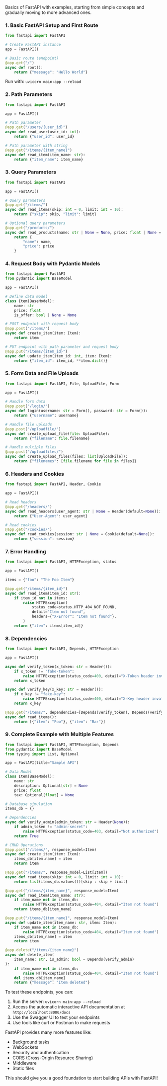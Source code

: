 Basics of FastAPI with examples, starting from simple concepts and gradually moving to more advanced ones.

### 1. Basic FastAPI Setup and First Route

```python
from fastapi import FastAPI

# Create FastAPI instance
app = FastAPI()

# Basic route (endpoint)
@app.get("/")
async def root():
    return {"message": "Hello World"}
```

Run with: `uvicorn main:app --reload`

### 2. Path Parameters

```python
from fastapi import FastAPI

app = FastAPI()

# Path parameter
@app.get("/users/{user_id}")
async def read_user(user_id: int):
    return {"user_id": user_id}

# Path parameter with string
@app.get("/items/{item_name}")
async def read_item(item_name: str):
    return {"item_name": item_name}
```

### 3. Query Parameters

```python
from fastapi import FastAPI

app = FastAPI()

# Query parameters
@app.get("/items/")
async def read_items(skip: int = 0, limit: int = 10):
    return {"skip": skip, "limit": limit}

# Optional query parameters
@app.get("/products/")
async def read_products(name: str | None = None, price: float | None = None):
    return {
        "name": name,
        "price": price
    }
```

### 4. Request Body with Pydantic Models

```python
from fastapi import FastAPI
from pydantic import BaseModel

app = FastAPI()

# Define data model
class Item(BaseModel):
    name: str
    price: float
    is_offer: bool | None = None

# POST endpoint with request body
@app.post("/items/")
async def create_item(item: Item):
    return item

# PUT endpoint with path parameter and request body
@app.put("/items/{item_id}")
async def update_item(item_id: int, item: Item):
    return {"item_id": item_id, **item.dict()}
```

### 5. Form Data and File Uploads

```python
from fastapi import FastAPI, File, UploadFile, Form

app = FastAPI()

# Handle form data
@app.post("/login/")
async def login(username: str = Form(), password: str = Form()):
    return {"username": username}

# Handle file uploads
@app.post("/uploadfile/")
async def create_upload_file(file: UploadFile):
    return {"filename": file.filename}

# Handle multiple files
@app.post("/uploadfiles/")
async def create_upload_files(files: list[UploadFile]):
    return {"filenames": [file.filename for file in files]}
```

### 6. Headers and Cookies

```python
from fastapi import FastAPI, Header, Cookie

app = FastAPI()

# Read headers
@app.get("/headers/")
async def read_headers(user_agent: str | None = Header(default=None)):
    return {"User-Agent": user_agent}

# Read cookies
@app.get("/cookies/")
async def read_cookies(session: str | None = Cookie(default=None)):
    return {"session": session}
```

### 7. Error Handling

```python
from fastapi import FastAPI, HTTPException, status

app = FastAPI()

items = {"foo": "The Foo Item"}

@app.get("/items/{item_id}")
async def read_item(item_id: str):
    if item_id not in items:
        raise HTTPException(
            status_code=status.HTTP_404_NOT_FOUND,
            detail="Item not found",
            headers={"X-Error": "Item not found"},
        )
    return {"item": items[item_id]}
```

### 8. Dependencies

```python
from fastapi import FastAPI, Depends, HTTPException

app = FastAPI()

async def verify_token(x_token: str = Header()):
    if x_token != "fake-token":
        raise HTTPException(status_code=400, detail="X-Token header invalid")
    return x_token

async def verify_key(x_key: str = Header()):
    if x_key != "fake-key":
        raise HTTPException(status_code=400, detail="X-Key header invalid")
    return x_key

@app.get("/items/", dependencies=[Depends(verify_token), Depends(verify_key)])
async def read_items():
    return [{"item": "Foo"}, {"item": "Bar"}]
```

### 9. Complete Example with Multiple Features

```python
from fastapi import FastAPI, HTTPException, Depends
from pydantic import BaseModel
from typing import List, Optional

app = FastAPI(title="Sample API")

# Data Model
class Item(BaseModel):
    name: str
    description: Optional[str] = None
    price: float
    tax: Optional[float] = None

# Database simulation
items_db = {}

# Dependencies
async def verify_admin(admin_token: str = Header(None)):
    if admin_token != "admin-secret":
        raise HTTPException(status_code=403, detail="Not authorized")
    return True

# CRUD Operations
@app.post("/items/", response_model=Item)
async def create_item(item: Item):
    items_db[item.name] = item
    return item

@app.get("/items/", response_model=List[Item])
async def read_items(skip: int = 0, limit: int = 10):
    return list(items_db.values())[skip : skip + limit]

@app.get("/items/{item_name}", response_model=Item)
async def read_item(item_name: str):
    if item_name not in items_db:
        raise HTTPException(status_code=404, detail="Item not found")
    return items_db[item_name]

@app.put("/items/{item_name}", response_model=Item)
async def update_item(item_name: str, item: Item):
    if item_name not in items_db:
        raise HTTPException(status_code=404, detail="Item not found")
    items_db[item_name] = item
    return item

@app.delete("/items/{item_name}")
async def delete_item(
    item_name: str, is_admin: bool = Depends(verify_admin)
):
    if item_name not in items_db:
        raise HTTPException(status_code=404, detail="Item not found")
    del items_db[item_name]
    return {"message": "Item deleted"}
```

To test these endpoints, you can:

1. Run the server: `uvicorn main:app --reload`
2. Access the automatic interactive API documentation at `http://localhost:8000/docs`
3. Use the Swagger UI to test your endpoints
4. Use tools like curl or Postman to make requests

FastAPI provides many more features like:

- Background tasks
- WebSockets
- Security and authentication
- CORS (Cross-Origin Resource Sharing)
- Middleware
- Static files

This should give you a good foundation to start building APIs with FastAPI!
